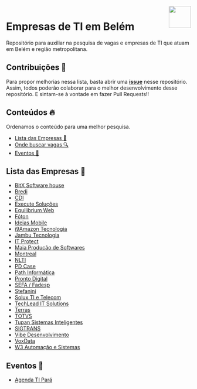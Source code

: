 <img align="right" src="https://github.com/vuejs-norte/artworks/blob/master/logo-60x60.png?raw=true" width="60"/>

# Empresas de TI em Belém

Repositório para auxiliar na pesquisa de vagas e empresas de TI que atuam em Belém e região metropolitana.

## Contribuições 📌

Para propor melhorias nessa lista, basta abrir uma **[issue](https://github.com/vuejs-norte/empresas-belem/issues)** nesse repositório. Assim, todos poderão colaborar para o melhor desenvolvimento desse repositório. E sintam-se à vontade em fazer Pull Requests!!

## Conteúdos 🔥

Ordenamos o conteúdo para uma melhor pesquisa.

- [Lista das Empresas 🏢 ](#lista-das-empresas)
- [Onde buscar vagas 🔍 ](#onde-buscar-vagas--)
- [Eventos 📆](#eventos-)

## Lista das Empresas 🏢

- [BitX Software house](https://bitx.com.br/whitelabel/)
- [Bredi](https://www.bredi.io/)
- [CDI](http://www.cdiweb.com.br/site/)
- [Execute Soluções](https://execute.software/)
- [Equilibrium Web](http://www.equilibriumweb.com/2015/)
- [Fóton](https://www.foton.la/)
- [Ideias Mobile](http://www.ideiasmobile.com.br/)
- [i9Amazon Tecnologia](http://i9amazon.com.br)
- [Jambu Tecnologia](http://www.jambu.com.br/xss/)
- [IT Protect](https://itprotect.com.br)
- [Maia Produção de Softwares](http://www.maiatecnologia.com.br/)
- [Montreal](https://www.montreal.com.br/)
- [NLTI](https://www.nlti.com.br/)
- [PD Case](https://www.pdcase.com/index.html)
- [Path Informática](http://www.pathinformatica.com.br/site/)
- [Pronto Digital](http://www.prontodigital.com.br/v2/)
- [SEFA / Fadesp](https://app.sefa.pa.gov.br/pservicos/)
- [Stefanini](https://stefanini.com/pt-br/)
- [Solux TI e Telecom](http://www.soluxti.com.br/)
- [TechLead IT Solutions](https://www.techlead.com.br/)
- [Terras](https://www.terras.agr.br)
- [TOTVS](https://www.totvs.com/)
- [Tupan Sistemas Inteligentes](https://tupansi.com)
- [SIGTRANS](https://site.sigtrans.com.br/)
- [Vibe Desenvolvimento](http://www.vibedesenv.com/)
- [VoxData](https://www.voxdatati.com.br/)
- [W3 Automação e Sistemas](http://w3as.com.br/)

## Eventos 📆

- [Agenda TI Pará](https://www.agendatipara.com.br/)
